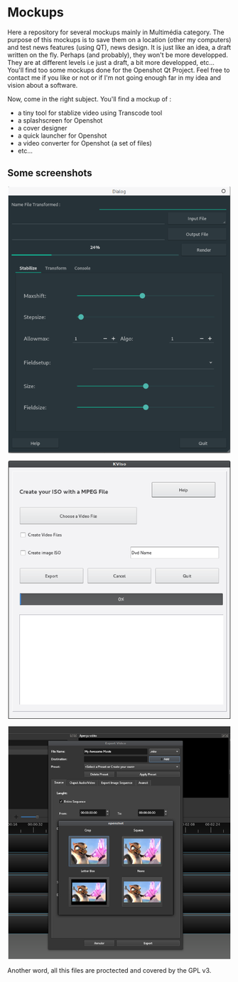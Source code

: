 # Mockups
Here a repository for several mockups mainly in Multimédia category.
The purpose of this mockups is to save them on a location (other my computers) and test news features (using QT), news design. It is just like an idea, a draft written on the fly.
Perhaps (and probably), they won't be more developped. They are at different levels i.e just a draft, a bit more developped, etc...
You'll find too some mockups done for the Openshot Qt Project.
Feel free to contact me if you like or not or if I'm not going enough far in my idea and  vision about a software.

Now, come in the right subject. You'll find a mockup of :
* a tiny tool for stablize video using Transcode tool
* a splashscreen for Openshot
* a cover designer
* a quick launcher for Openshot
* a video converter for Openshot (a set of files)
* etc...

Some screenshots
----------------

<p align="center">
    <img src="estabilize/estabilize.png" alt="eStabilize" width="500">
</p>

<p align="center">
    <img src="Kviso/KViso.png" alt="Kviso" width="500">
</p>

<p align="center">
    <img src="Openshot QT project/snapshot-15.png" alt="Export video" width="500">
</p>

Another word, all this files are proctected and covered by the GPL v3.
